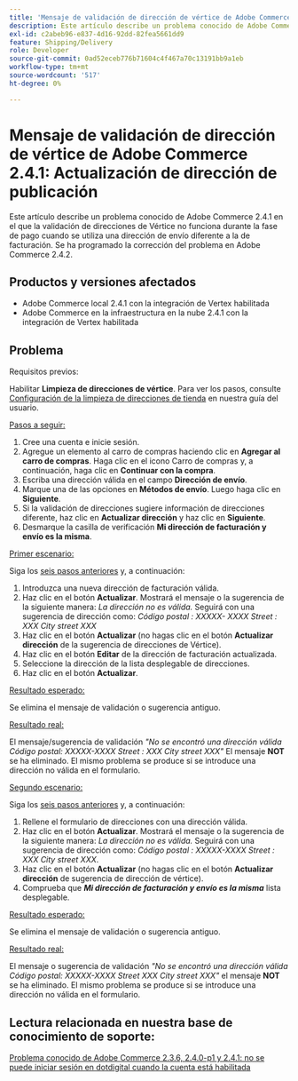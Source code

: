 ```yaml
---
title: 'Mensaje de validación de dirección de vértice de Adobe Commerce 2.4.1: Actualización de dirección de publicación'
description: Este artículo describe un problema conocido de Adobe Commerce 2.4.1 en el que la validación de direcciones de Vértice no funciona durante la fase de pago cuando se utiliza una dirección de envío diferente a la de facturación. Se ha programado la corrección del problema en Adobe Commerce 2.4.2.
exl-id: c2abeb96-e837-4d16-92dd-82fea5661dd9
feature: Shipping/Delivery
role: Developer
source-git-commit: 0ad52eceb776b71604c4f467a70c13191bb9a1eb
workflow-type: tm+mt
source-wordcount: '517'
ht-degree: 0%

---
```


# Mensaje de validación de dirección de vértice de Adobe Commerce 2.4.1: Actualización de dirección de publicación

Este artículo describe un problema conocido de Adobe Commerce 2.4.1 en el que la validación de direcciones de Vértice no funciona durante la fase de pago cuando se utiliza una dirección de envío diferente a la de facturación. Se ha programado la corrección del problema en Adobe Commerce 2.4.2.

## Productos y versiones afectados

* Adobe Commerce local 2.4.1 con la integración de Vertex habilitada
* Adobe Commerce en la infraestructura en la nube 2.4.1 con la integración de Vertex habilitada

## Problema

Requisitos previos:

Habilitar **Limpieza de direcciones de vértice**. Para ver los pasos, consulte [Configuración de la limpieza de direcciones de tienda](https://experienceleague.adobe.com/docs/commerce-knowledge-base/kb/troubleshooting/miscellaneous/vertex-address-cleansing-different-addresses-not-allowed.html?lang=es) en nuestra guía del usuario.

<u>Pasos a seguir:</u>

1. Cree una cuenta e inicie sesión.
1. Agregue un elemento al carro de compras haciendo clic en **Agregar al carro de compras**. Haga clic en el icono Carro de compras y, a continuación, haga clic en **Continuar con la compra**.
1. Escriba una dirección válida en el campo **Dirección de envío**.
1. Marque una de las opciones en **Métodos de envío**. Luego haga clic en **Siguiente**.
1. Si la validación de direcciones sugiere información de direcciones diferente, haz clic en **Actualizar dirección** y haz clic en **Siguiente**.
1. Desmarque la casilla de verificación **Mi dirección de facturación y envío es la misma**.

<u>Primer escenario:</u>

Siga los [seis pasos anteriores](/help/troubleshooting/miscellaneous/magento-2-4-1-vertex-address-validation-message-post-address-update.md#first_sixth) y, a continuación:

1. Introduzca una nueva dirección de facturación válida.
1. Haz clic en el botón **Actualizar**. Mostrará el mensaje o la sugerencia de la siguiente manera: *La dirección no es válida.* Seguirá con una sugerencia de dirección como: *Código postal : XXXXX- XXXX Street : XXX City street XXX*
1. Haz clic en el botón **Actualizar** (no hagas clic en el botón **Actualizar dirección** de la sugerencia de direcciones de Vértice).
1. Haz clic en el botón **Editar** de la dirección de facturación actualizada.
1. Seleccione la dirección de la lista desplegable de direcciones.
1. Haz clic en el botón **Actualizar**.

<u>Resultado esperado:</u>

Se elimina el mensaje de validación o sugerencia antiguo.

<u>Resultado real:</u>

El mensaje/sugerencia de validación *&quot;No se encontró una dirección válida Código postal: XXXXX-XXXX Street : XXX City street XXX&quot;* El mensaje **NOT** se ha eliminado. El mismo problema se produce si se introduce una dirección no válida en el formulario.

<u>Segundo escenario:</u>

Siga los [seis pasos anteriores](/help/troubleshooting/miscellaneous/magento-2-4-1-vertex-address-validation-message-post-address-update.md#first_sixth) y, a continuación:

1. Rellene el formulario de direcciones con una dirección válida.
1. Haz clic en el botón **Actualizar**. Mostrará el mensaje o la sugerencia de la siguiente manera: *La dirección no es válida.* Seguirá con una sugerencia de dirección como: *Código postal : XXXXX-XXXX Street : XXX City street XXX*.
1. Haz clic en el botón **Actualizar** (no hagas clic en el botón **Actualizar dirección** de sugerencia de dirección de vértice).
1. Comprueba que ***Mi dirección de facturación y envío es la misma*** lista desplegable.

<u>Resultado esperado:</u>

Se elimina el mensaje de validación o sugerencia antiguo.

<u>Resultado real:</u>

El mensaje o sugerencia de validación *&quot;No se encontró una dirección válida Código postal: XXXXX-XXXX Street XXX City street XXX&quot;* el mensaje **NOT** se ha eliminado. El mismo problema se produce si se introduce una dirección no válida en el formulario.

## Lectura relacionada en nuestra base de conocimiento de soporte:

[Problema conocido de Adobe Commerce 2.3.6, 2.4.0-p1 y 2.4.1: no se puede iniciar sesión en dotdigital cuando la cuenta está habilitada](/help/troubleshooting/miscellaneous/magento-2-3-6-2-4-0-p1-2-4-1-known-issue-dotdigital-login.md)
